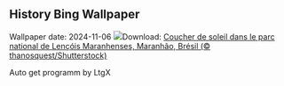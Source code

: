 ## History Bing Wallpaper
Wallpaper date: 2024-11-06
![](https://www.bing.com/th?id=OHR.LencoisMaranhao_FR-CA9225991831_UHD.jpg&w=1000)Download: [Coucher de soleil dans le parc national de Lençóis Maranhenses, Maranhão, Brésil (© thanosquest/Shutterstock)](https://www.bing.com/th?id=OHR.LencoisMaranhao_FR-CA9225991831_UHD.jpg)

Auto get programm by LtgX
